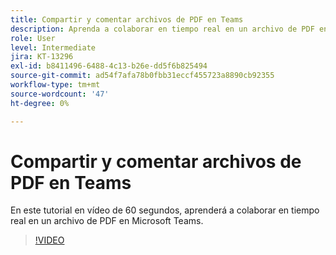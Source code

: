 ```yaml
---
title: Compartir y comentar archivos de PDF en Teams
description: Aprenda a colaborar en tiempo real en un archivo de PDF en Microsoft Teams
role: User
level: Intermediate
jira: KT-13296
exl-id: b8411496-6488-4c13-b26e-dd5f6b825494
source-git-commit: ad54f7afa78b0fbb31eccf455723a8890cb92355
workflow-type: tm+mt
source-wordcount: '47'
ht-degree: 0%

---
```


# Compartir y comentar archivos de PDF en Teams

En este tutorial en vídeo de 60 segundos, aprenderá a colaborar en tiempo real en un archivo de PDF en Microsoft Teams.

>[!VIDEO](https://video.tv.adobe.com/v/343048?quality=12&learn=on&hidetitle=true)
